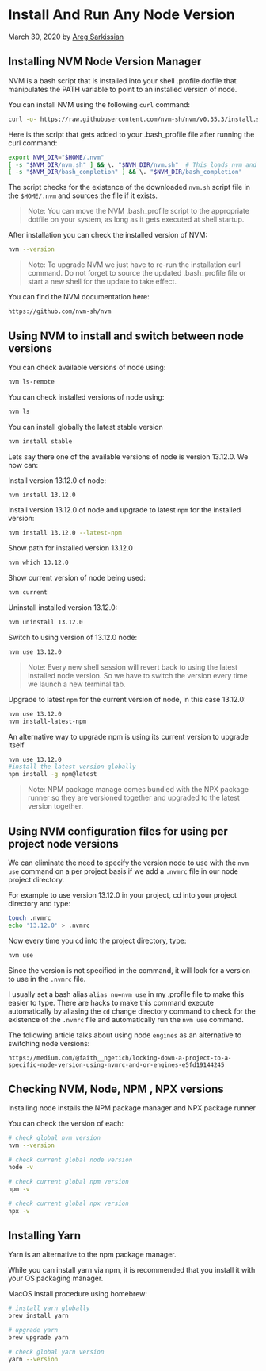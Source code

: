 # Install And Run Any Node Version

March 30, 2020 by [Areg Sarkissian](https://aregsar.com/about)

## Installing NVM Node Version Manager

NVM is a bash script that is installed into your shell .profile dotfile that manipulates the PATH variable to point to an installed version of node.

You can install NVM using the following `curl` command:

```bash
curl -o- https://raw.githubusercontent.com/nvm-sh/nvm/v0.35.3/install.sh | bash
```

Here is the script that gets added to your .bash_profile file after running the curl command:

```bash
export NVM_DIR="$HOME/.nvm"
[ -s "$NVM_DIR/nvm.sh" ] && \. "$NVM_DIR/nvm.sh"  # This loads nvm and prepends to $PATH variable
[ -s "$NVM_DIR/bash_completion" ] && \. "$NVM_DIR/bash_completion"  
```

The script checks for the existence of the downloaded `nvm.sh` script file in the `$HOME/.nvm` and sources the file if it exists.

> Note: You can move the NVM .bash_profile script to the appropriate dotfile on your system, as long as it gets executed at shell startup.

After installation  you can check the installed version of NVM:

```bash
nvm --version
```

> Note: To upgrade NVM we just have to re-run the installation curl command. Do not forget to source the updated .bash_profile file or start a new shell for the update to take effect.

You can find the NVM documentation here:

`https://github.com/nvm-sh/nvm`

## Using NVM to install and switch between node versions

You can check available versions of node using:

```bash
nvm ls-remote
```

You can check installed versions of node using:

```bash
nvm ls
```

You can install globally the latest stable version

```bash
nvm install stable
```

Lets say there one of the available versions of node is version 13.12.0. We now can:

Install version 13.12.0 of node:

```bash
nvm install 13.12.0
```

Install version 13.12.0 of node and upgrade to latest `npm` for the installed version:

```bash
nvm install 13.12.0 --latest-npm
```

Show path for installed version 13.12.0

```bash
nvm which 13.12.0
```

Show current version of node being used:

```bash
nvm current
```

Uninstall installed version 13.12.0:

```bash
nvm uninstall 13.12.0
```

Switch to using version of 13.12.0 node:

```bash
nvm use 13.12.0
```

> Note: Every new shell session will revert back to using the latest installed node version. So we have to switch the version every time we launch a new terminal tab.

Upgrade to latest `npm` for the current version of node, in this case 13.12.0:

```bash
nvm use 13.12.0
nvm install-latest-npm
```

An alternative way to upgrade npm is using its current version to upgrade itself

```bash
nvm use 13.12.0
#install the latest version globally
npm install -g npm@latest
```

> Note: NPM package manage comes bundled with the NPX package runner so they are versioned together and upgraded to the latest version together.

## Using NVM configuration files for using per project node versions

We can eliminate the need to specify the version node to use with the `nvm use` command on a per project basis if we add a `.nvmrc` file in our node project directory.

For example to use version 13.12.0 in your project, cd into your project directory and type:

```bash
touch .nvmrc
echo '13.12.0' > .nvmrc
```

Now every time you cd into the project directory, type:

```bash
nvm use
```

Since the version is not specified in the command, it will look for a version to use in the `.nvmrc` file.

I usually set a bash alias `alias nu=nvm use` in my .profile file to make this easier to type. There are hacks to make this command execute automatically by aliasing the `cd` change directory command to check for the existence of the `.nvmrc` file and automatically run the `nvm use` command.

The following article talks about using node `engines` as an alternative to switching node versions:

`https://medium.com/@faith__ngetich/locking-down-a-project-to-a-specific-node-version-using-nvmrc-and-or-engines-e5fd19144245`

## Checking NVM, Node, NPM , NPX versions

Installing node installs the NPM package manager and NPX package runner

You can check the version of each:

```bash
# check global nvm version
nvm --version
```

```bash
# check current global node version
node -v
```

```bash
# check current global npm version
npm -v
```

```bash
# check current global npx version
npx -v
```

## Installing Yarn

Yarn is an alternative to the npm package manager.

While you can install yarn via npm, it is recommended that you install it with your OS packaging manager.

MacOS install procedure using homebrew:

```bash
# install yarn globally
brew install yarn
```

```bash
# upgrade yarn
brew upgrade yarn
```

```bash
# check global yarn version
yarn --version
```

